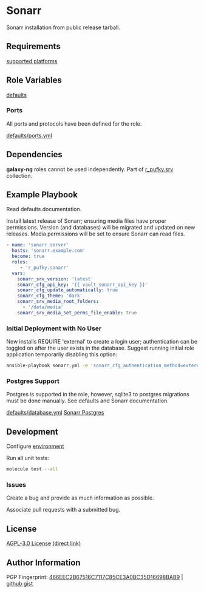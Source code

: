# Sonarr
Sonarr installation from public release tarball.

## Requirements
[supported platforms](https://github.com/r-pufky/ansible_sonarr/blob/main/meta/main.yml)

## Role Variables
[defaults](https://github.com/r-pufky/ansible_sonarr/tree/main/defaults/main)

### Ports
All ports and protocols have been defined for the role.

[defaults/ports.yml](https://github.com/r-pufky/ansible_sonarr/blob/main/defaults/main/ports.yml)

## Dependencies
**galaxy-ng** roles cannot be used independently. Part of
[r_pufky.srv](https://github.com/r-pufky/ansible_collection_srv) collection.

## Example Playbook
Read defaults documentation.

Install latest release of Sonarr; ensuring media files have proper permissions.
Version (and databases) will be migrated and updated on new releases. Media
permissions will be set to ensure Sonarr can read files.
``` yaml
- name: 'sonarr server'
  hosts: 'sonarr.example.com'
  become: true
  roles:
     - 'r_pufky.sonarr'
  vars:
    sonarr_srv_version: 'latest'
    sonarr_cfg_api_key: '{{ vault_sonarr_api_key }}'
    sonarr_cfg_update_automatically: true
    sonarr_cfg_theme: 'dark'
    sonarr_srv_media_root_folders:
      - '/data/media'
    sonarr_srv_media_set_perms_file_enable: true
```

### Initial Deployment with No User
New installs REQUIRE 'external' to create a login user; authentication can be
toggled on after the user exists in the database. Suggest running initial role
application temporarily disabling this option:

``` bash
ansible-playbook sonarr.yml -e 'sonarr_cfg_authentication_method=external'
```

### Postgres Support
Postgres is supported in the role, however, sqlite3 to postgres migrations must
be done manually. See defaults and Sonarr documentation.

[defaults/database.yml](https://github.com/r-pufky/ansible_sonarr/blob/main/defaults/main/database.yml)
[Sonarr Postgres](https://wiki.servarr.com/sonarr/postgres-setup)

## Development
Configure [environment](https://github.com/r-pufky/ansible_collection_srv/blob/main/docs/dev/environment/README.md)

Run all unit tests:
``` bash
molecule test --all
```

### Issues
Create a bug and provide as much information as possible.

Associate pull requests with a submitted bug.

## License
[AGPL-3.0 License](https://www.tldrlegal.com/license/gnu-affero-general-public-license-v3-agpl-3-0)
 [(direct link)](https://github.com/r-pufky/ansible_sonarr/blob/main/LICENSE)

## Author Information
PGP Fingerprint: [466EEC2B67516C7117C85CE3A0BC35D16698BAB9](https://keys.openpgp.org/vks/v1/by-fingerprint/466EEC2B67516C7117C85CE3A0BC35D16698BAB9)
| [github gist](https://gist.github.com/r-pufky/a8df36977c55b5bb20829267c4c49d22)
